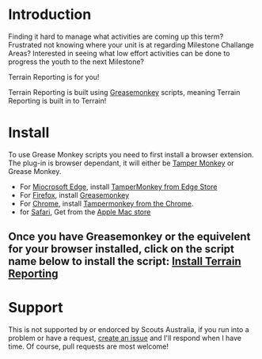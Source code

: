 # Introduction #
Finding it hard to manage what activities are coming up this term?
Frustrated not knowing where your unit is at regarding Milestone Challange Areas?
Interested in seeing what low effort activities can be done to progress the youth to the next Milestone?

Terrain Reporting is for you!

Terrain Reporting is built using [Greasemonkey](https://en.wikipedia.org/wiki/Greasemonkey) scripts, meaning Terrain Reporting is built in to Terrain!

# Install #
To use Grease Monkey scripts you need to first install a browser extension. The plug-in is browser dependant, it will either be [Tamper Monkey](https://www.tampermonkey.net/index.php?locale=en) or Grease Monkey.
- For [Miocrosoft Edge](https://www.tampermonkey.net/index.php?browser=edge&locale=en), install [TamperMonkey from Edge Store](https://microsoftedge.microsoft.com/addons/detail/iikmkjmpaadaobahmlepeloendndfphd)
- For [Firefox](https://www.tampermonkey.net/index.php?browser=firefox&locale=en), install [Greasemonkey](https://addons.mozilla.org/firefox/addon/greasemonkey/)
- For [Chrome](https://www.tampermonkey.net/index.php?browser=chrome&locale=en), install [Tampermonkey from the Chrome](https://chrome.google.com/webstore/detail/tampermonkey/dhdgffkkebhmkfjojejmpbldmpobfkfo).
- for [Safari](https://www.tampermonkey.net/index.php?browser=safari&locale=en), Get from the [Apple Mac store](https://apps.apple.com/us/app/tampermonkey/id1482490089)

Once you have Greasemonkey or the equivelent for your browser installed, click on the script name below to install the script: [Install Terrain Reporting](https://raw.githubusercontent.com/eamonbarker/terrain-reporting/main/terrain-reporting-gm-script.js)
- 

# Support #
This is not supported by or endorced by Scouts Australia, if you run into a problem or have a request, [create an issue](https://github.com/activescott/browser-grease/issues) and I'll respond when I have time.
Of course, pull requests are most welcome!
